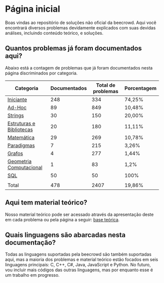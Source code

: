 # Página inicial

Boas vindas ao repositório de soluções não oficial da beecrowd. Aqui você encontrará diversos problemas devidamente explicados com suas devidas análises, incluindo conteúdo teórico, e soluções.

## Quantos problemas já foram documentados aqui?

Abaixo está a contagem de problemas que já foram documentados nesta página discriminados por categoria.

| Categoria | Documentados | Total de problemas | Porcentagem |
| -- | -- | -- | -- |
| [Iniciante](./problemas/iniciante/README.md) | 248 | 334 | 74,25% |
| [Ad-Hoc](./problemas/ad-hoc/README.md) | 89 | 849 | 10,48% |
| [Strings](./problemas/strings/README.md) | 30 | 150 | 20,00% |
| [Estruturas e Bibliotecas](./problemas/estruturas-e-bibliotecas/README.md) | 20 | 180 | 11,11% |
| [Matemática](./problemas/matematica/README.md) | 29 | 269 | 10,78% |
| [Paradigmas](./problemas/paradigmas/README.md) | 7 | 215 | 3,26% |
| [Grafos](./problemas/grafos/README.md) | 4 | 277 | 1,44% |
| [Geometria Computacional](./problemas/geometria-computacional/README.md) | 1 | 83 | 1,2% |
| [SQL](./problemas/sql/README.md) | 50 | 50 | 100% |
| | | |
| Total | 478 | 2407 | 19,86% |

## Aqui tem material teórico?

Nosso material teórico pode ser acessado através da apresentação deste em cada problema ou pela página a seguir: [base teórica](./base-teorica/README.md).

## Quais linguagens são abarcadas nesta documentação?

Todas as linguagens suportadas pela beecrowd são também suportadas aqui, mas a maioria dos problemas e material teórico estão focados em seis linguagens principais: C, C++, C#, Java, JavaScript e Python. No futuro, vou incluir mais códigos das outras linguagens, mas por enquanto esse é um trabalho em progresso.